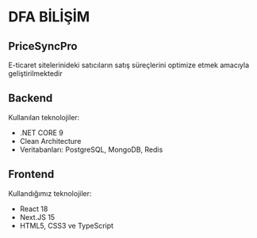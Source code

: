 # DFA BİLİŞİM

## PriceSyncPro
E-ticaret sitelerinideki satıcıların satış süreçlerini optimize etmek amacıyla geliştirilmektedir

## Backend
Kullanılan teknolojiler:
- .NET CORE 9 
- Clean Architecture
- Veritabanları: PostgreSQL, MongoDB, Redis

## Frontend
Kullandığımız teknolojiler:
- React 18
- Next.JS 15
- HTML5, CSS3 ve TypeScript
